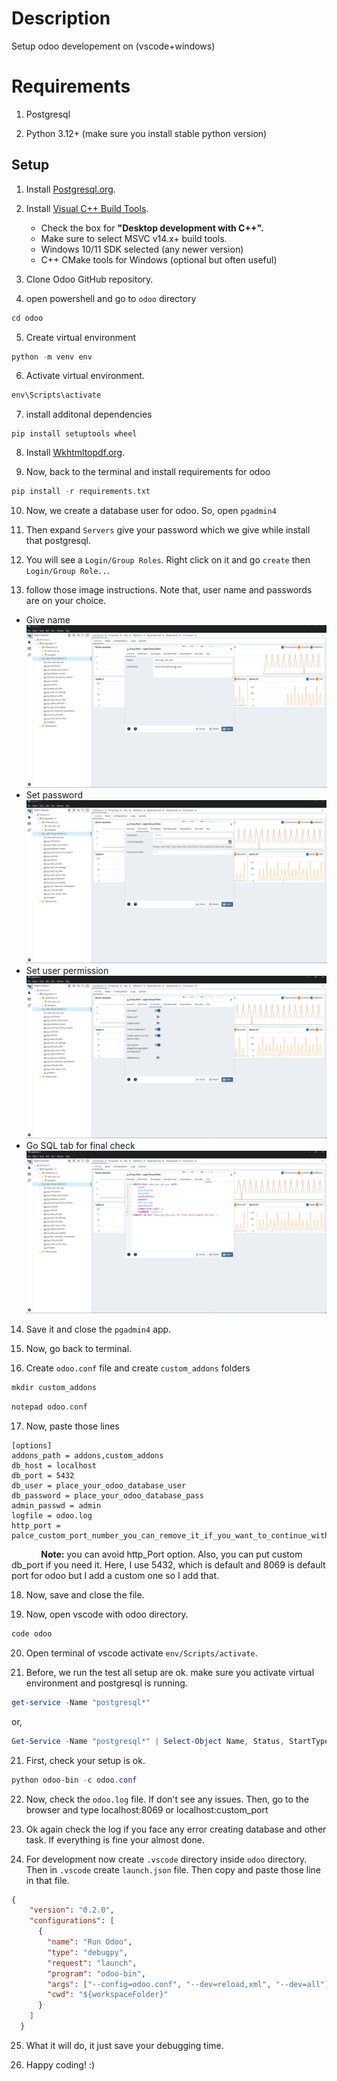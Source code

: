# Description

Setup odoo developement on (vscode+windows)

# Requirements

1. Postgresql

2. Python 3.12+ (make sure you install stable python version)


## Setup

1. Install <a href="https://www.postgresql.org/download/windows">Postgresql.org</a>.

2. Install <a href="https://visualstudio.microsoft.com/visual-cpp-build-tools/">Visual C++ Build Tools</a>.
    <ul>
     <li>Check the box for <b>"Desktop development with C++".</b></li>
     <li>Make sure to select MSVC v14.x+ build tools.</li>
     <li>Windows 10/11 SDK selected (any newer version)</li>
     <li>C++ CMake tools for Windows (optional but often useful)</li>
    </ul>
3. Clone <a ref="https://github.com/odoo/odoo">Odoo GitHub repository</a>.

4. open powershell and go to `odoo` directory

```powershell
cd odoo
```

5. Create virtual environment

```powershell
python -m venv env
```

6. Activate virtual environment.

```powershell
env\Scripts\activate
```

7. install additonal dependencies

```powerhshell
pip install setuptools wheel
```

8. Install <a href="https://wkhtmltopdf.org/downloads.html">Wkhtmltopdf.org</a>.

9. Now, back to the terminal and install requirements for odoo

```powershell
pip install -r requirements.txt
```

10. Now, we create a database user for odoo. So, open `pgadmin4`

11. Then expand `Servers` give your password which we give while install that postgresql.

12. You will see a `Login/Group Roles`. Right click on it and go `create` then `Login/Group Role..`.

13. follow those image instructions. Note that, user name and passwords are on your choice.

  <ul>
    <li>Give name</li>
    <img src="refs/c1.PNG"></img>
    <li>Set password</li>
    <img src="refs/c2.PNG"></img>
    <li>Set user permission</li>
    <img src="refs/c3.PNG"></img>
    <li> Go SQL tab for final check</li>
    <img src="refs/c4.PNG"></img>
  </ul>

14. Save it and close the `pgadmin4` app.

15. Now, go back to terminal.

16. Create `odoo.conf` file and create `custom_addons` folders

 ```powershell
 mkdir custom_addons
 ```

 ```powershell
 notepad odoo.conf
 ```

 17. Now, paste those lines

 ```config
[options]
addons_path = addons,custom_addons
db_host = localhost
db_port = 5432
db_user = place_your_odoo_database_user
db_password = place_your_odoo_database_pass
admin_passwd = admin
logfile = odoo.log
http_port = palce_custom_port_number_you_can_remove_it_if_you_want_to_continue_with_default
```
&nbsp;&nbsp;&nbsp;&nbsp;&nbsp;&nbsp;&nbsp;&nbsp;&nbsp;&nbsp;&nbsp;
<b>Note:</b> you can avoid http_Port option. Also, you can put custom db_port if you need it. Here, I use 5432, which is default and 8069 is default port for odoo but I add a custom one so I add that.

18. Now, save and close the file.

19. Now, open vscode with odoo directory.

```powershell
code odoo
```

20. Open terminal of vscode activate `env/Scripts/activate`.

20. Before, we run the test all setup are ok. make sure you activate virtual environment and postgresql is running.

```powershell
get-service -Name "postgresql*"
```
or,

```powershell
Get-Service -Name "postgresql*" | Select-Object Name, Status, StartType
```

21. First, check your setup is ok.

```powershell
python odoo-bin -c odoo.conf
```

22. Now, check the `odoo.log` file. If don't see any issues. Then, go to the browser and type localhost:8069 or localhost:custom_port

23. Ok again check the log if you face any error creating database and other task. If everything is fine your almost done.

24. For development now create `.vscode` directory inside `odoo` directory. Then in `.vscode` create `launch.json` file. Then copy and paste those line in that file.

```json
{
    "version": "0.2.0",
    "configurations": [
      {
        "name": "Run Odoo",
        "type": "debugpy",
        "request": "launch",
        "program": "odoo-bin",
        "args": ["--config=odoo.conf", "--dev=reload,xml", "--dev=all"],
        "cwd": "${workspaceFolder}"
      }
    ]
  }
```

25. What it will do, it just save your debugging time.

26. Happy coding! :)